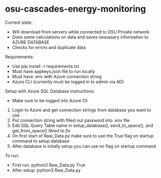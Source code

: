
# osu-cascades-energy-monitoring


Current state: 
- Will download from servers while connected to OSU Private network
- Does some calculations on data and saves nessasary information to AZURE DATABASE
- Checks for errors and duplicate data

Requirements:
- Use pip install -r requirements.txt
- Must have appkeys.json file to run locally 
- Must have .env with Azure connection string
- Azure CLI (currently must be logged in to admin via AD)


Setup with Azure SQL Database instructions:
- Make sure to be logged into Azure Cli
1. Login to Azure and get connection strings from database you want to use
2. Put connection string with filled out password into .env file
3. Edit SQL Query Table name in setup_database(), send_to_space(), and get_from_space() *Need to fix*
4. On first start of Raw_Data.py make sure to use the True flag on startup command to setup database
5. After database is initally setup you can use no flag on startup command


To run:
- First run: python3 Raw_Data.py True
- After setup: python3 Raw_Data.py 
